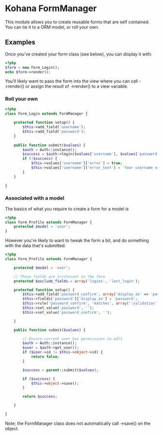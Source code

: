 Kohana FormManager
==================

This module allows you to create reusable forms that are self contained. You can tie it to a ORM model, or roll your own.

Examples
--------

Once you've created your form class (see below), you can display it with:

```php
<?php
$form = new Form_Login();
echo $form->render();
```

You'll likely want to pass the form into the view where you can call ->render() or assign the result of ->render() to a view variable.

### Roll your own

```php
<?php
class Form_Login extends FormManager {
	
	protected function setup() {
		$this->add_field('username');
		$this->add_field('password');
	}
	
	public function submit($values) {
		$auth = Auth::instance();
		$success = $auth->login($values['username'], $values['password']);
		if (!$success) {
			$this->values['username']['error'] = true;
			$this->values['username']['error_text'] = 'Your username or password were not recognised.';
		}
	}
	
}
```

### Associated with a model

The basics of what you require to create a form for a model is

```php
<?php
class Form_Profile extends FormManager {
	protected $model = 'user';
}
```

However you're likely to want to tweak the form a bit, and do something with the data that's submitted.

```php
<?php
class Form_Profile extends FormManager {

	protected $model = 'user';

	// These fields are irrelevant in the form
	protected $exclude_fields = array('logins', 'last_login');

	protected function setup() {
		$this->add_field('password_confirm', array('display_as' => 'password'), 'after', 'password');
		$this->fields['password']['display_as'] = 'password';
		$this->rule('password_confirm', 'matches', array(':validation', 'password', ':field'));
		$this->set_value('password', '');
		$this->set_value('password_confirm', '');

	}

	public function submit($values) {

		// Ensure current user has permissions to edlt
		$auth = Auth::instance();
		$user = $auth->get_user();
		if ($user->id != $this->object->id) {
			return false;
		}

		$success = parent::submit($values);

		if ($success) {
			$this->object->save();
		}

		return $success;

	}

}
```

Note; the FormManager class does not automatically call ->save() on the object.